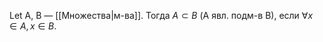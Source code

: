 Let A, B — [[Множества|м-ва]]. Тогда $A \subset B$ (А явл. подм-в B), если $\forall x \in A, x \in B$.